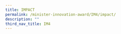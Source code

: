 ```yaml
---
title: IMPACT​
permalink: /minister-innovation-award/IM4/impact/
description: ""
third_nav_title: IM4
---
```

